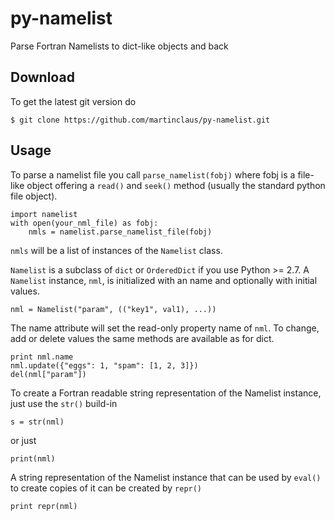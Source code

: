 py-namelist
===========
Parse Fortran Namelists to dict-like objects and back

## Download
To get the latest git version do
```
$ git clone https://github.com/martinclaus/py-namelist.git
```

## Usage
To parse a namelist file you call `parse_namelist(fobj)` where fobj is a file-like object offering a `read()` and `seek()` method (usually the standard python file object).
```
import namelist
with open(your_nml_file) as fobj:
	nmls = namelist.parse_namelist_file(fobj)
```
`nmls` will be a list of instances of the `Namelist` class.

`Namelist` is a subclass of `dict` or `OrderedDict` if you use Python >= 2.7. A `Namelist` instance, `nml`, is initialized with an name and optionally with initial values.
```
nml = Namelist("param", (("key1", val1), ...))
```

The name attribute will set the read-only property name of `nml`. To change, add or delete values the same methods are available as for dict.
```
print nml.name
nml.update({"eggs": 1, "spam": [1, 2, 3]})
del(nml["param"])
```

To create a Fortran readable string representation of the Namelist instance, just use the `str()` build-in
```
s = str(nml)
```
or just
```
print(nml)
```

A string representation of the Namelist instance that can be used by `eval()` to create copies of it can be created by `repr()`
```
print repr(nml)
```
